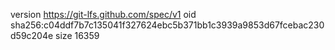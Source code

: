 version https://git-lfs.github.com/spec/v1
oid sha256:c04ddf7b7c135041f327624ebc5b371bb1c3939a9853d67fcebac230d59c204e
size 16359
